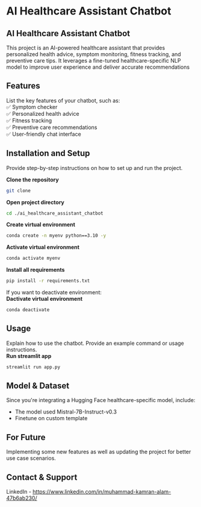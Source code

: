 # AI Healthcare Assistant Chatbot

## AI Healthcare Assistant Chatbot
This project is an AI-powered healthcare assistant that provides personalized health advice, symptom monitoring, fitness tracking, and preventive care tips. It leverages a fine-tuned healthcare-specific NLP model to improve user experience and deliver accurate recommendations

## Features
List the key features of your chatbot, such as:\
✅ Symptom checker\
✅ Personalized health advice\
✅ Fitness tracking\
✅ Preventive care recommendations\
✅ User-friendly chat interface

## Installation and Setup
Provide step-by-step instructions on how to set up and run the project.

**Clone the repository**
```bash
git clone 
```
**Open project directory**
```bash
cd ./ai_healthcare_assistant_chatbot
```
**Create virtual environment**
```bash
conda create -n myenv python==3.10 -y
```
**Activate virtual environment**
```bash
conda activate myenv
```
**Install all requirements**
```bash
pip install -r requirements.txt
```

If you want to deactivate environment:\
**Dactivate virtual environment**
```bash
conda deactivate
```

## Usage
Explain how to use the chatbot. Provide an example command or usage instructions.\
**Run streamlit app**
```bash
streamlit run app.py
```

## Model & Dataset
Since you're integrating a Hugging Face healthcare-specific model, include:
- The model used Mistral-7B-Instruct-v0.3
- Finetune on custom template

## For Future
Implementing some new features as well as updating the project for better use case scenarios.

## Contact & Support
LinkedIn - https://www.linkedin.com/in/muhammad-kamran-alam-47b6ab230/